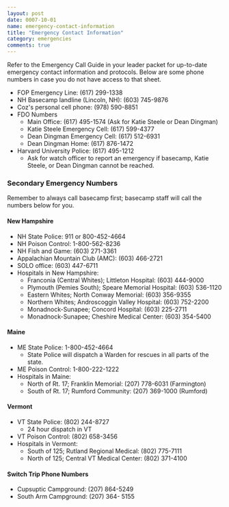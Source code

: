```yaml
---
layout: post
date: 0007-10-01
name: emergency-contact-information
title: "Emergency Contact Information"
category: emergencies
comments: true
---
```


Refer to the Emergency Call Guide in your leader packet for up-to-date emergency contact information and protocols. Below are some phone numbers in case you do not have access to that sheet.

- FOP Emergency Line: (617) 299-1338
- NH Basecamp landline (Lincoln, NH): (603) 745-9876
- Coz's personal cell phone: (978) 590-8851
- FDO Numbers
	- Main Office: (617) 495-1574 (Ask for Katie Steele or Dean Dingman)
	- Katie Steele Emergency Cell: (617) 599-4377
	- Dean Dingman Emergency Cell: (617) 512-6931
	- Dean Dingman Home: (617) 876-1472
- Harvard University Police: (617) 495-1212
	- Ask for watch officer to report an emergency if basecamp, Katie Steele, or Dean Dingman cannot be reached.

### Secondary Emergency Numbers

Remember to always call basecamp first; basecamp staff will call the numbers below for you.

#### New Hampshire

- NH State Police: 911 or 800-452-4664
- NH Poison Control: 1-800-562-8236
- NH Fish and Game: (603) 271-3361
- Appalachian Mountain Club (AMC): (603) 466-2721
- SOLO office: (603) 447-6711
- Hospitals in New Hampshire:
	- Franconia (Central Whites); Littleton Hospital: (603) 444-9000
	- Plymouth (Pemies South); Speare Memorial Hospital: (603) 536-1120
	- Eastern Whites;  North Conway Memorial: (603) 356-9355
	- Northern Whites; Androscoggin Valley Hospital: (603) 752-2200
	- Monadnock-Sunapee; Concord Hospital: (603) 225-2711
	- Monadnock-Sunapee; Cheshire Medical Center: (603) 354-5400

#### Maine

- ME State Police: 1-800-452-4664
	- State Police will dispatch a Warden for rescues in all parts of the state.
- ME Poison Control: 1-800-222-1222
- Hospitals in Maine:
	- North of Rt. 17; Franklin Memorial: (207) 778-6031 (Farmington)
	- South of Rt. 17; Rumford Community: (207) 369-1000 (Rumford)

#### Vermont
- VT State Police: (802) 244-8727
	- 24 hour dispatch in VT
- VT Poison Control: (802) 658-3456
- Hospitals in Vermont:
	- South of 125; Rutland Regional Medical: (802) 775-7111
	- North of 125; Central VT Medical Center: (802) 371-4100

#### Switch Trip Phone Numbers

- Cupsuptic Campground: (207) 864-5249
- South Arm Campground: (207) 364- 5155